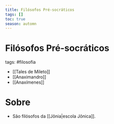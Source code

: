 ```yaml
---
title: Filósofos Pré-socráticos
tags: []
toc: true
season: automn
---
```

# Filósofos Pré-socráticos
tags: #filosofia 
- [[Tales de Mileto]]
- [[Anaximandro]]
- [[Anaxímenes]]
# Sobre
 - São filósofos da [[Jônia|escola Jônica]].